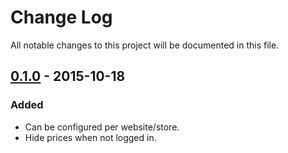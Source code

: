 # Change Log
All notable changes to this project will be documented in this file.

## [0.1.0] - 2015-10-18
### Added
- Can be configured per website/store.
- Hide prices when not logged in.

[0.1.0]: https://github.com/ryaan-anthony/magento-members-only/tree/0.1.0
